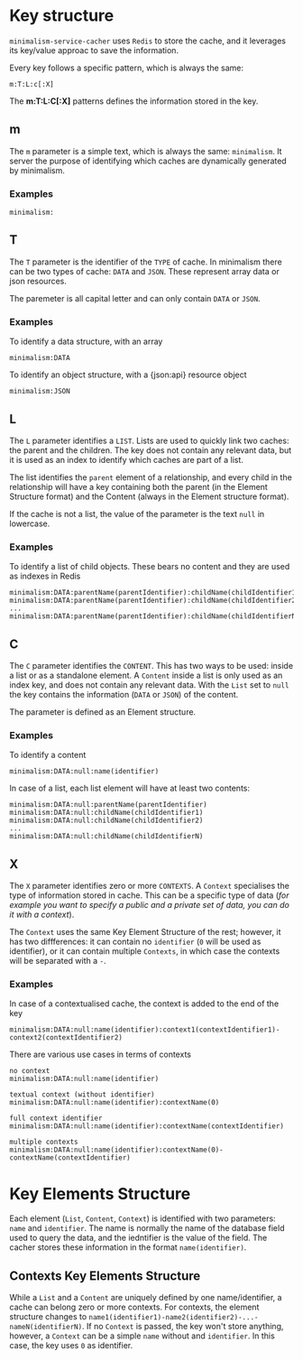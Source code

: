 # Key structure

`minimalism-service-cacher` uses `Redis` to store the cache, and it leverages its key/value approac to save the information.

Every key follows a specific pattern, which is always the same:

```
m:T:L:c[:X]
```

The **m:T:L:C[:X]** patterns defines the information stored in the key.

## m

The `m` parameter is a simple text, which is always the same: `minimalism`. It server the purpose of identifying which caches are dynamically generated by minimalism.

### Examples

```
minimalism:
```

## T

The `T` parameter is the identifier of the `TYPE` of cache. In minimalism there can be two types of cache: `DATA` and `JSON`. These represent array data or json resources.

The paremeter is all capital letter and can only contain `DATA` or `JSON`.

### Examples

To identify a data structure, with an array

```
minimalism:DATA
```

To identify an object structure, with a {json:api} resource object

```
minimalism:JSON
```

## L

The `L` parameter identifies a `LIST`. Lists are used to quickly link two caches: the parent and the children. The key does not contain any relevant data, but it is used as an index to identify which caches are part of a list.

The list identifies the `parent` element of a relationship, and every child in the relationship will have a key containing both the parent (in the Element Structure format) and the Content (always in the Element structure format).

If the cache is not a list, the value of the parameter is the text `null` in lowercase.


### Examples

To identify a list of child objects. These bears no content and they are used as indexes in Redis

```
minimalism:DATA:parentName(parentIdentifier):childName(childIdentifier1)
minimalism:DATA:parentName(parentIdentifier):childName(childIdentifier2)
...
minimalism:DATA:parentName(parentIdentifier):childName(childIdentifierN)
```

## C

The `C` parameter identifies the `CONTENT`. This has two ways to be used: inside a list or as a standalone element. A `Content` inside a list is only used as an index key, and does not contain any relevant data. With the `List` set to `null` the key contains the information (`DATA` or `JSON`) of the content.

The parameter is defined as an Element structure.

### Examples

To identify a content

```
minimalism:DATA:null:name(identifier)
```

In case of a list, each list element will have at least two contents:

```
minimalism:DATA:null:parentName(parentIdentifier)
minimalism:DATA:null:childName(childIdentifier1)
minimalism:DATA:null:childName(childIdentifier2)
...
minimalism:DATA:null:childName(childIdentifierN)
```

## X

The `X` parameter identifies zero or more `CONTEXTS`. A `Context` specialises the type of information stored in cache. This can be a specific type of data (*for example you want to specify a public and a private set of data, you can do it with a context*).

The `Context` uses the same Key Element Structure of the rest; however, it has two diffferences: it can contain no `identifier` (`0` will be used as identifier), or it can contain multiple `Contexts`, in which case the contexts will be separated with a `-`.

### Examples

In case of a contextualised cache, the context is added to the end of the key

```
minimalism:DATA:null:name(identifier):context1(contextIdentifier1)-context2(contextIdentifier2)
```

There are various use cases in terms of contexts

```
no context
minimalism:DATA:null:name(identifier)

textual context (without identifier)
minimalism:DATA:null:name(identifier):contextName(0)

full context identifier
minimalism:DATA:null:name(identifier):contextName(contextIdentifier)

multiple contexts
minimalism:DATA:null:name(identifier):contextName(0)-contextName(contextIdentifier)
```

# Key Elements Structure

Each element (`List`, `Content`, `Context`) is identified with two parameters: `name` and `identifier`. The name is normally the name of the database field used to query the data, and the iedntifier is the value of the field. The cacher stores these information in the format `name(identifier)`.

## Contexts Key Elements Structure

While a `List` and a `Content` are uniquely defined by one name/identifier, a cache can belong zero or more contexts. For contexts, the element structure changes to `name1(identifier1)-name2(identifier2)-...-nameN(identifierN)`. If no `Context` is passed, the key won't store anything, however, a `Context` can be a simple `name` without and `identifier`. In this case, the key uses `0` as identifier. 